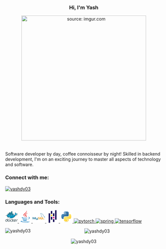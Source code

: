 <h3 align="center">Hi, I'm Yash</h3>
<div id="header" align="center">
  <a href="https://imgur.com/Jk3bJH6"><img src="https://i.imgur.com/Jk3bJH6.jpg" title="source: imgur.com" height="400" width="400" /></a>
  <p align = "left"><br>Software developer by day, coffee connoisseur by night! Skilled in backend development, I'm on an exciting journey to master all aspects of technology and software.</p>
<h3 align="left">Connect with me:</h3>
<p align="left">
<a href="https://linkedin.com/in/yashdy03" target="blank"><img align="center" src="https://i.imgur.com/6koHRMo.png" alt="yashdy03" height="30" width="30" /></a>
</p>
<h3 align="left">Languages and Tools:</h3>
<p align="left"> <a href="https://www.docker.com/" target="_blank" rel="noreferrer"> <img src="https://raw.githubusercontent.com/devicons/devicon/master/icons/docker/docker-original-wordmark.svg" alt="docker" width="40" height="40"/> </a> <a href="https://www.java.com" target="_blank" rel="noreferrer"> <img src="https://raw.githubusercontent.com/devicons/devicon/master/icons/java/java-original.svg" alt="java" width="40" height="40"/> </a> <a href="https://www.mysql.com/" target="_blank" rel="noreferrer"> <img src="https://raw.githubusercontent.com/devicons/devicon/master/icons/mysql/mysql-original-wordmark.svg" alt="mysql" width="40" height="40"/> </a> <a href="https://pandas.pydata.org/" target="_blank" rel="noreferrer"> <img src="https://raw.githubusercontent.com/devicons/devicon/2ae2a900d2f041da66e950e4d48052658d850630/icons/pandas/pandas-original.svg" alt="pandas" width="40" height="40"/> </a> <a href="https://www.python.org" target="_blank" rel="noreferrer"> <img src="https://raw.githubusercontent.com/devicons/devicon/master/icons/python/python-original.svg" alt="python" width="40" height="40"/> </a> <a href="https://pytorch.org/" target="_blank" rel="noreferrer"> <img src="https://www.vectorlogo.zone/logos/pytorch/pytorch-icon.svg" alt="pytorch" width="40" height="40"/> </a> <a href="https://spring.io/" target="_blank" rel="noreferrer"> <img src="https://www.vectorlogo.zone/logos/springio/springio-icon.svg" alt="spring" width="40" height="40"/> </a> <a href="https://www.tensorflow.org" target="_blank" rel="noreferrer"> <img src="https://www.vectorlogo.zone/logos/tensorflow/tensorflow-icon.svg" alt="tensorflow" width="40" height="40"/> </a> </p>

<p><img align="left" src="https://github-readme-stats.vercel.app/api/top-langs?username=yashdy03&show_icons=true&locale=en&layout=compact" alt="yashdy03" /></p>

<p>&nbsp;<img align="center" src="https://github-readme-stats.vercel.app/api?username=yashdy03&show_icons=true&locale=en" alt="yashdy03" /></p>

<p><img align="center" src="https://github-readme-streak-stats.herokuapp.com/?user=yashdy03&" alt="yashdy03" /></p>
